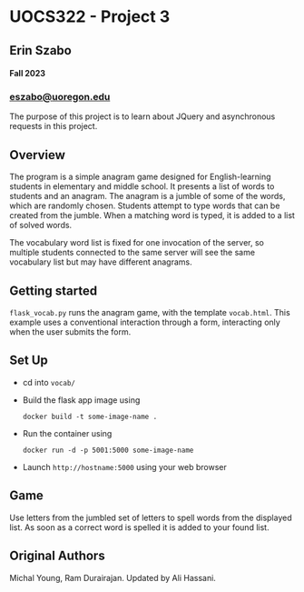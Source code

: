 # UOCS322 - Project 3 #
## Erin Szabo
#### Fall 2023
### eszabo@uoregon.edu

The purpose of this project is to learn about JQuery and asynchronous requests in this project.

## Overview

The program is a simple anagram game designed for English-learning students in elementary and middle school. It presents a list of words to students and an anagram. The anagram is a jumble of some of the words, which are randomly chosen. Students attempt to type words that can be created from the jumble. When a matching word is typed, it is added to a list of solved words.

The vocabulary word list is fixed for one invocation of the server, so multiple students connected to the same server will see the same vocabulary list but may have different anagrams.

## Getting started

`flask_vocab.py` runs the anagram game, with the template `vocab.html`. This example uses a conventional interaction through a form, interacting only when the user submits the form. 

## Set Up

-  cd into `vocab/` 
-  Build the flask app image using
    ```
    docker build -t some-image-name .
    ```
- Run the container using

  ```
  docker run -d -p 5001:5000 some-image-name
  ```
 - Launch `http://hostname:5000` using your web browser 


## Game

Use letters from the jumbled set of letters to spell words from the displayed list. As soon as a correct word is spelled it is added to your found list.
	 

## Original Authors

Michal Young, Ram Durairajan. Updated by Ali Hassani.